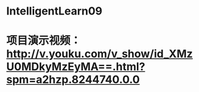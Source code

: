 # IntelligentLearn09
# 项目演示视频：http://v.youku.com/v_show/id_XMzU0MDkyMzEyMA==.html?spm=a2hzp.8244740.0.0
